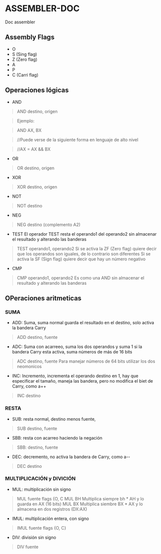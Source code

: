 # ASSEMBLER-DOC
Doc assembler
## Assembly Flags
- O
- S (Sing flag)
- Z (Zero flag)
- A
- P
- C (Carri flag)

## Operaciones lógicas
- AND
> AND destino, origen

> Ejemplo:

> AND AX, BX

> //Puede verse de la siguiente forma en lenguaje de alto nivel

> //AX = AX && BX

- OR
> OR destino, origen
- XOR
> XOR destino, origen
- NOT
> NOT destino
- NEG
> NEG destino (complemento A2)
- TEST
El operador TEST resta el operando1 del operando2 sin almacenar el resultado y alterando las banderas
> TEST operando1, operando2
Si se activa la ZF (Zero flag) quiere decir que los operandos son iguales, de lo contrario son diferentes
Si se activa la SF (Sign flag) quiere decir que hay un número negativo
- CMP

> CMP operando1, operando2
Es como una AND sin almacenar el resultado y alterando las banderas

## OPeraciones aritmeticas
### SUMA
- ADD: Suma, suma normal guarda el resultado en el destino, solo activa la bandera Carry
> ADD destino, fuente
- ADC: Suma con acarreeo, suma los dos operandos y suma 1 si la bandera Carry esta activa, suma números de más de 16 bits
> ADC destino, fuente
Para manejar números de 64 bits utilizar los dos neomonicos
- INC: Incremento, incrementa el operando destino en 1, hay que especificar el tamaño, maneja las bandera, pero no modifica el biet de Carry, como a++
> INC destino
### RESTA
- SUB: resta normal, destino menos fuente, 
> SUB destino, fuente
- SBB: resta con acarreo haciendo la negación
> SBB: destino, fuente
- DEC: decremento, no activa la bandera de Carry,  como a--
> DEC destino

### MULTIPLICACIÓN y DIVICIÓN
- MUL: multiplicación sin signo
> MUL fuente  flags {O, C
> MUL BH
Multiplica siempre bh * AH y lo guarda en AX (16 bits)
> MUL BX
Multiplica siembre BX * AX y lo almacena en dos registros (DX:AX)
- IMUL: multiplicación entera, con signo
> IMUL fuente  flags {O, C}
- DIV: división sin signo
> DIV fuente
